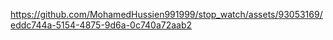 

https://github.com/MohamedHussien991999/stop_watch/assets/93053169/eddc744a-5154-4875-9d6a-0c740a72aab2

